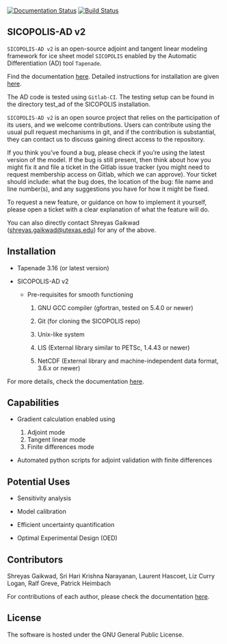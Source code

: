 [![Documentation Status](https://readthedocs.org/projects/sicopolis/badge/?version=latest)](https://sicopolis.readthedocs.io/en/latest/?badge=latest)
[![Build Status](https://gitlab.awi.de/sicopolis/sicopolis/badges/ad/pipeline.svg)](https://gitlab.awi.de/sicopolis/sicopolis/-/commits/ad)

SICOPOLIS-AD v2
---------------

`SICOPOLIS-AD v2` is an open-source adjoint and tangent linear modeling framework for ice sheet model `SICOPOLIS` enabled by the Automatic Differentiation (AD)  tool `Tapenade`.

Find the documentation [here](https://sicopolis.readthedocs.io/en/latest/).
Detailed instructions for installation are given [here](https://sicopolis.readthedocs.io/en/latest/AD/AD.html#configuration).

The AD code is tested using `Gitlab-CI`. The testing setup can be found in the directory test_ad of the SICOPOLIS installation. 

`SICOPOLIS-AD v2` is an open source project that relies on the participation of its users, and we welcome contributions. Users can contribute using the usual pull request mechanisms in git, and if the contribution is substantial, they can contact us to discuss gaining direct access to the repository.

If you think you’ve found a bug, please check if you’re using the latest version of the model. If the bug is still present, then think about how you might fix it and file a ticket in the Gitlab issue tracker (you might need to request membership access on Gitlab, which we can approve). Your ticket should include: what the bug does, the location of the bug: file name and line number(s), and any suggestions you have for how it might be fixed.

To request a new feature, or guidance on how to implement it yourself, please open a ticket with a clear explanation of what the feature will do.

You can also directly contact Shreyas Gaikwad (shreyas.gaikwad@utexas.edu) for any of the above.

Installation
------------

* Tapenade 3.16 (or latest version)

* SICOPOLIS-AD v2

	- Pre-requisites for smooth functioning

		1. GNU GCC compiler (gfortran, tested on 5.4.0 or newer)

		2. Git (for cloning the SICOPOLIS repo)

		3. Unix-like system

		4. LIS (External library similar to PETSc, 1.4.43 or newer)

		5. NetCDF (External library and machine-independent data format, 3.6.x or newer)

For more details, check the documentation [here](https://sicopolis.readthedocs.io/en/latest/AD/AD.html#installation). 

Capabilities
------------

* Gradient calculation enabled using
	1. Adjoint mode
	2. Tangent linear mode
	3. Finite differences mode 

* Automated python scripts for adjoint validation with finite differences

Potential Uses
--------------

* Sensitivity analysis

* Model calibration

* Efficient uncertainty quantification

* Optimal Experimental Design (OED)

Contributors
------------

Shreyas Gaikwad, Sri Hari Krishna Narayanan, Laurent Hascoet, Liz Curry Logan, Ralf Greve, Patrick Heimbach

For contributions of each author, please check the documentation [here](https://sicopolis.readthedocs.io/en/latest/AD/AD.html#contributors).

License
-------

The software is hosted under the GNU General Public License.

